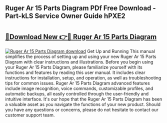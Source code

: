## Ruger Ar 15 Parts Diagram PDf Free Download - Part-kLS Service Owner Guide hPXE2

# <h2><a href="http://dfkyfa.blite.top/?on=Ruger+Ar+15+Parts+Diagram">🔗Download New 👉🔴 Ruger Ar 15 Parts Diagram</a></h2>

[![Ruger Ar 15 Parts Diagram download](https://i.imgur.com/lujVjoI.png)](http://dfkyfa.blite.top/?on=Ruger+Ar+15+Parts+Diagram)
Get Up and Running This manual simplifies the process of setting up and using your new Ruger Ar 15 Parts Diagram with clear instructions and illustrations. Before you begin using your Ruger Ar 15 Parts Diagram, please familiarize yourself with its functions and features by reading this user manual. It includes clear instructions for installation, setup, and operation, as well as troubleshooting tips for common issues. Ruger Ar 15 Parts Diagram advanced features include image recognition, voice commands, customizable profiles, and automatic backups, all easily controlled through the user-friendly and intuitive interface. It's our hope that the Ruger Ar 15 Parts Diagram has been a valuable asset as you navigate the functions of your new product. Should you have any questions or concerns, please do not hesitate to contact our customer support team.
